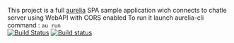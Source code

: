 This project is a full [aurelia](http://aurelia.io) SPA sample application wich connects to chatle server using WebAPI with CORS enabled
To run it launch aurelia-cli command : `au run`  
[![Build Status](https://travis-ci.org/aguacongas/chatle.aurelia.svg?branch=develop)](https://travis-ci.org/aguacongas/chatle.aurelia.svg?branch=develop)
[![Build status](https://ci.appveyor.com/api/projects/status/github/aguacongas/chatle.aurelia)](https://ci.appveyor.com/api/projects/status/github/aguacongas/chatle.aurelia)